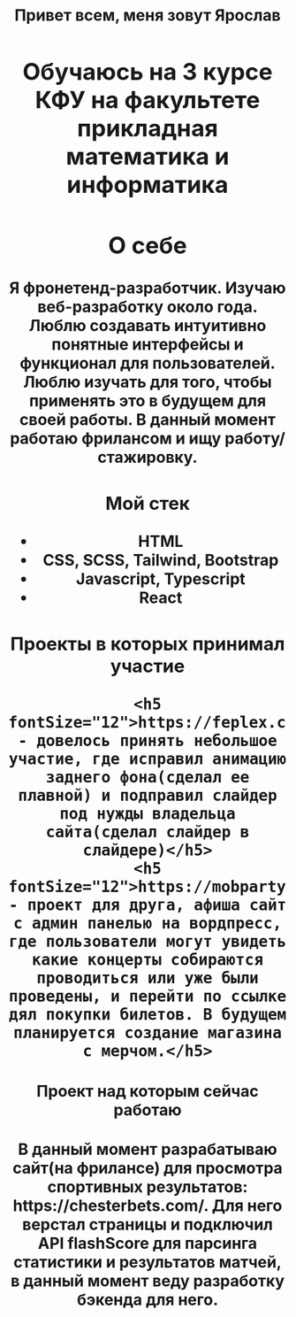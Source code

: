 

<!--
**9archik/9archik** is a ✨ _special_ ✨ repository because its `README.md` (this file) appears on your GitHub profile.

Here are some ideas to get you started:

- 🔭 I’m currently working on ...
- 🌱 I’m currently learning ...
- 👯 I’m looking to collaborate on ...
- 🤔 I’m looking for help with ...
- 💬 Ask me about ...
- 📫 How to reach me: ...
- 😄 Pronouns: ...
- ⚡ Fun fact: ...
-->

<h1 fontSize="16" align="center">Привет всем, меня зовут <span target="_blank">Ярослав</a> 
<h2 fontSize="14"  align="center">Обучаюсь на 3 курсе КФУ на факультете прикладная математика и информатика</h3>
<h2 fontSize="14"  align="center">О себе</h2>
<div>Я фронетенд-разработчик. Изучаю веб-разработку около года. Люблю создавать интуитивно понятные интерфейсы и функционал для пользователей. Люблю изучать для того, чтобы применять это в будущем для своей работы. В данный момент работаю фрилансом и ищу работу/стажировку.</div>
<h3 fontSize="14"  align="center">Мой стек</h2>
<ul   align="center">
  <li   align="center">HTML</li>
  <li   align="center">CSS, SCSS, Tailwind, Bootstrap</li>
  <li   align="center">Javascript, Typescript</li>
  <li  align="center">React</li>
</ul>
<h3 fontSize="14"  align="center">
  Проекты в которых принимал участие

    <h5 fontSize="12">https://feplex.com/ - довелось принять небольшое участие, где исправил анимацию заднего фона(сделал ее плавной) и подправил слайдер под нужды владельца сайта(сделал слайдер в слайдере)</h5>
    <h5 fontSize="12">https://mobparty.ru/ - проект для друга, афиша сайт с админ панелью на вордпресс, где пользователи могут увидеть какие концерты собираются проводиться или уже были проведены, и перейти по ссылке дял покупки билетов. В будущем планируется создание магазина с мерчом.</h5>

</h3>
<h4 fontSize="14"  align="center">Проект над которым сейчас работаю</h4>
<div>В данный момент разрабатываю сайт(на фрилансе) для просмотра спортивных результатов: https://chesterbets.com/. Для него верстал страницы и подключил API flashScore для парсинга статистики и результатов матчей, в данный момент веду разработку бэкенда для него.</div>



